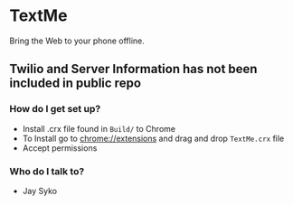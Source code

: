 # TextMe #

Bring the Web to your phone offline.

## Twilio and Server Information has not been included in public repo

### How do I get set up? ###

* Install .crx file found in `Build/` to Chrome
* To Install go to <chrome://extensions> and drag and drop `TextMe.crx` file
* Accept permissions

### Who do I talk to? ###

* Jay Syko
